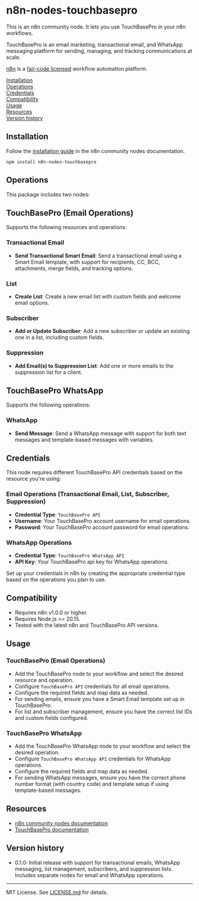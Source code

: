# n8n-nodes-touchbasepro

This is an n8n community node. It lets you use TouchBasePro in your n8n workflows.

TouchBasePro is an email marketing, transactional email, and WhatsApp messaging platform for sending, managing, and tracking communications at scale.

[n8n](https://n8n.io/) is a [fair-code licensed](https://docs.n8n.io/reference/license/) workflow automation platform.

[Installation](#installation)  
[Operations](#operations)  
[Credentials](#credentials)  
[Compatibility](#compatibility)  
[Usage](#usage)  
[Resources](#resources)  
[Version history](#version-history)  

## Installation

Follow the [installation guide](https://docs.n8n.io/integrations/community-nodes/installation/) in the n8n community nodes documentation.

```
npm install n8n-nodes-touchbasepro
```

## Operations

This package includes two nodes:

## TouchBasePro (Email Operations)
Supports the following resources and operations:

### Transactional Email
- **Send Transactional Smart Email**: Send a transactional email using a Smart Email template, with support for recipients, CC, BCC, attachments, merge fields, and tracking options.

### List
- **Create List**: Create a new email list with custom fields and welcome email options.

### Subscriber
- **Add or Update Subscriber**: Add a new subscriber or update an existing one in a list, including custom fields.

### Suppression
- **Add Email(s) to Suppression List**: Add one or more emails to the suppression list for a client.

## TouchBasePro WhatsApp
Supports the following operations:

### WhatsApp
- **Send Message**: Send a WhatsApp message with support for both text messages and template-based messages with variables.

## Credentials

This node requires different TouchBasePro API credentials based on the resource you're using:

### Email Operations (Transactional Email, List, Subscriber, Suppression)
- **Credential Type**: `TouchBasePro API`
- **Username**: Your TouchBasePro account username for email operations.
- **Password**: Your TouchBasePro account password for email operations.

### WhatsApp Operations
- **Credential Type**: `TouchBasePro WhatsApp API`
- **API Key**: Your TouchBasePro api key for WhatsApp operations.


Set up your credentials in n8n by creating the appropriate credential type based on the operations you plan to use.

## Compatibility

- Requires n8n v1.0.0 or higher.
- Requires Node.js >= 20.15.
- Tested with the latest n8n and TouchBasePro API versions.

## Usage

### TouchBasePro (Email Operations)
- Add the TouchBasePro node to your workflow and select the desired resource and operation.
- Configure `TouchBasePro API` credentials for all email operations.
- Configure the required fields and map data as needed.
- For sending emails, ensure you have a Smart Email template set up in TouchBasePro.
- For list and subscriber management, ensure you have the correct list IDs and custom fields configured.

### TouchBasePro WhatsApp
- Add the TouchBasePro WhatsApp node to your workflow and select the desired operation.
- Configure `TouchBasePro WhatsApp API` credentials for WhatsApp operations.
- Configure the required fields and map data as needed.
- For sending WhatsApp messages, ensure you have the correct phone number format (with country code) and template setup if using template-based messages.

## Resources

* [n8n community nodes documentation](https://docs.n8n.io/integrations/#community-nodes)
* [TouchBasePro documentation](https://www.touchbasepro.io/)

## Version history

- 0.1.0: Initial release with support for transactional emails, WhatsApp messaging, list management, subscribers, and suppression lists. Includes separate nodes for email and WhatsApp operations.

---

MIT License. See [LICENSE.md](./LICENSE.md) for details.
